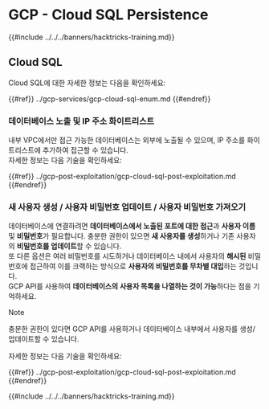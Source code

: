 # GCP - Cloud SQL Persistence

{{#include ../../../banners/hacktricks-training.md}}

## Cloud SQL

Cloud SQL에 대한 자세한 정보는 다음을 확인하세요:

{{#ref}}
../gcp-services/gcp-cloud-sql-enum.md
{{#endref}}

### 데이터베이스 노출 및 IP 주소 화이트리스트

내부 VPC에서만 접근 가능한 데이터베이스는 외부에 노출될 수 있으며, IP 주소를 화이트리스트에 추가하여 접근할 수 있습니다.\
자세한 정보는 다음 기술을 확인하세요:

{{#ref}}
../gcp-post-exploitation/gcp-cloud-sql-post-exploitation.md
{{#endref}}

### 새 사용자 생성 / 사용자 비밀번호 업데이트 / 사용자 비밀번호 가져오기

데이터베이스에 연결하려면 **데이터베이스에서 노출된 포트에 대한 접근**과 **사용자 이름** 및 **비밀번호**가 필요합니다. 충분한 권한이 있으면 **새 사용자를 생성**하거나 기존 사용자의 **비밀번호를 업데이트**할 수 있습니다.\
또 다른 옵션은 여러 비밀번호를 시도하거나 데이터베이스 내에서 사용자의 **해시된** 비밀번호에 접근하여 이를 크랙하는 방식으로 **사용자의 비밀번호를 무차별 대입**하는 것입니다.\
GCP API를 사용하여 **데이터베이스의 사용자 목록을 나열하는 것이 가능**하다는 점을 기억하세요.

> [!NOTE]
> 충분한 권한이 있다면 GCP API를 사용하거나 데이터베이스 내부에서 사용자를 생성/업데이트할 수 있습니다.

자세한 정보는 다음 기술을 확인하세요:

{{#ref}}
../gcp-post-exploitation/gcp-cloud-sql-post-exploitation.md
{{#endref}}

{{#include ../../../banners/hacktricks-training.md}}
